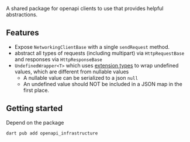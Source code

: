A shared package for openapi clients to use that provides helpful abstractions.

## Features

- Expose `NetworkingClientBase` with a single `sendRequest` method.
- abstract all types of requests (including multipart) via `HttpRequestBase` and responses via `HttpResponseBase`
- `UndefinedWrapper<T>` which uses [extension types](https://dart.dev/language/extension-types) to wrap undefined values, which are different from nullable values
  - A nullable value can be serialized to a json `null`
  - An undefined value should NOT be included in a JSON map in the first place.

## Getting started

Depend on the package

```shell
dart pub add openapi_infrastructure
```